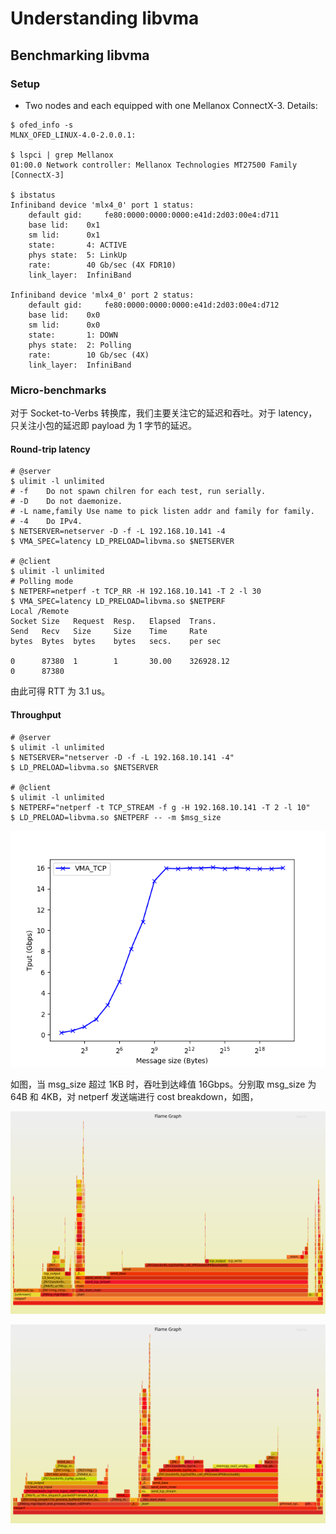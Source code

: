 # Understanding libvma

## Benchmarking libvma

### Setup

- Two nodes and each equipped with one Mellanox ConnectX-3. Details:

```
$ ofed_info -s
MLNX_OFED_LINUX-4.0-2.0.0.1:

$ lspci | grep Mellanox
01:00.0 Network controller: Mellanox Technologies MT27500 Family [ConnectX-3]

$ ibstatus
Infiniband device 'mlx4_0' port 1 status:
	default gid:	 fe80:0000:0000:0000:e41d:2d03:00e4:d711
	base lid:	 0x1
	sm lid:		 0x1
	state:		 4: ACTIVE
	phys state:	 5: LinkUp
	rate:		 40 Gb/sec (4X FDR10)
	link_layer:	 InfiniBand

Infiniband device 'mlx4_0' port 2 status:
	default gid:	 fe80:0000:0000:0000:e41d:2d03:00e4:d712
	base lid:	 0x0
	sm lid:		 0x0
	state:		 1: DOWN
	phys state:	 2: Polling
	rate:		 10 Gb/sec (4X)
	link_layer:	 InfiniBand
```

### Micro-benchmarks

对于 Socket-to-Verbs 转换库，我们主要关注它的延迟和吞吐。对于 latency，只关注小包的延迟即 payload 为 1 字节的延迟。

#### Round-trip latency

```
# @server
$ ulimit -l unlimited
# -f    Do not spawn chilren for each test, run serially.
# -D    Do not daemonize.
# -L name,family Use name to pick listen addr and family for family.
# -4    Do IPv4.
$ NETSERVER=netserver -D -f -L 192.168.10.141 -4
$ VMA_SPEC=latency LD_PRELOAD=libvma.so $NETSERVER
    
# @client
$ ulimit -l unlimited
# Polling mode
$ NETPERF=netperf -t TCP_RR -H 192.168.10.141 -T 2 -l 30
$ VMA_SPEC=latency LD_PRELOAD=libvma.so $NETPERF
Local /Remote
Socket Size   Request  Resp.   Elapsed  Trans.
Send   Recv   Size     Size    Time     Rate         
bytes  Bytes  bytes    bytes   secs.    per sec   

0      87380  1        1       30.00    326928.12   
0      87380
```

由此可得 RTT 为 3.1 us。

#### Throughput

```
# @server
$ ulimit -l unlimited
$ NETSERVER="netserver -D -f -L 192.168.10.141 -4"
$ LD_PRELOAD=libvma.so $NETSERVER

# @client
$ ulimit -l unlimited
$ NETPERF="netperf -t TCP_STREAM -f g -H 192.168.10.141 -T 2 -l 10"
$ LD_PRELOAD=libvma.so $NETPERF -- -m $msg_size
```

![netperf_tp](assets/netperf_tp-1552658270186.png)

如图，当 msg_size 超过 1KB 时，吞吐到达峰值 16Gbps。分别取 msg_size 为 64B 和 4KB，对 netperf 发送端进行 cost breakdown，如图，

![perf_netperf_tcpstrm_64B.data](assets/perf_netperf_tcpstrm_64B.data.svg)

![perf_netperf_tcpstrm_4KB.data](assets/perf_netperf_tcpstrm_4KB.data.svg)